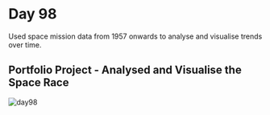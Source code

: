 # Day 98
Used space mission data from 1957 onwards to analyse and visualise trends over time.
## Portfolio Project - Analysed and Visualise the Space Race
![day98](https://github.com/diorithaliti/Python/assets/74361197/5d557595-4a68-43e0-b02e-3662782c6644)
